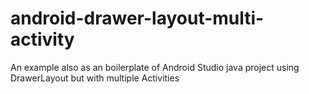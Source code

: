 # android-drawer-layout-multi-activity
An example also as an boilerplate of Android Studio java project using DrawerLayout but with multiple Activities
